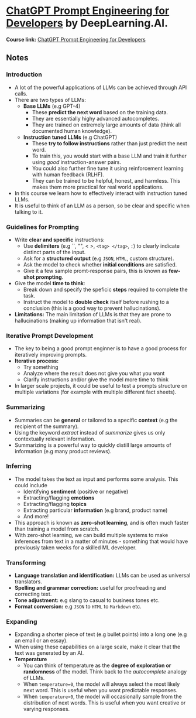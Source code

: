 # [ChatGPT Prompt Engineering for Developers](https://www.deeplearning.ai/short-courses/chatgpt-prompt-engineering-for-developers/) by DeepLearning.AI.

**Course link:** [ChatGPT Prompt Engineering for Developers](https://www.deeplearning.ai/short-courses/chatgpt-prompt-engineering-for-developers/)

## Notes

### Introduction
- A lot of the powerful applications of LLMs can be achieved through API calls.
- There are two types of LLMs:
    - **Base LLMs** (e.g GPT-4)
        - These **predict the next word** based on the training data.
        - They are essentially highy advanced autocompletes.
        - They are trained on extremely large amounts of data (think all documented human knowledge).
    - **Instruction tuned LLMs** (e.g ChatGPT)
        - These **try to follow instructions** rather than just predict the next word.
        - To train this, you would start with a base LLM and train it further using *good* instruction-answer pairs.
        - You could also further fine tune it using reinforcement learning with human feedback (RLHF).
        - They can be trained to be helpful, honest, and harmless. This makes them more practical for real world applications.
- In this course we learn how to effectively interact with instruction tuned LLMs.
- It is useful to think of an LLM as a person, so be clear and specific when talking to it.

### Guidelines for Prompting
- Write **clear and specific** instructions:
    - Use **delimiters** (e.g ``, "", < >, `<tag> </tag>`, `:`) to clearly indicate distinct parts of the input.
    - Ask for a **structured output** (e.g `JSON`, `HTML`, custom structure).
    - Ask the model to check whether **initial conditions** are satisfied.
    - Give it a few sample promt-response pairs, this is known as **few-shot prompting**.
- Give the model **time to think**:
    - Break down and specify the speficic **steps** required to complete the task.
    - Instruct the model to **double check** itself before rushing to a conclusion (this is a good way to prevent hallucinations).
- **Limitations:** The main limitation of LLMs is that they are prone to hallucinations (making up information that isn't real).

### Iterative Prompt Development
- The key to being a good prompt enginner is to have a good process for iteratively improving prompts.
- **Iterative process:**
    - Try something
    - Analyze where the result does not give you what you want
    - Clarify instructions and/or give the model more time to think
- In larger scale projects, it could be useful to test a prompts structure on multiple variations (for example with multiple different fact sheets).

### Summarizing
- Summaries can be **general** or tailored to a specific **context** (e.g the recipient of the summary).
- Using the keyword *extract* instead of *summarize* gives us only contextually relevant information.
- Summarizing is a powerful way to quickly distill large amounts of information (e.g many product reviews).

### Inferring
- The model takes the text as input and performs some analysis. This could include
    - Identifying **sentiment** (positive or negative)
    - Extracting/flagging **emotions**
    - Extracting/flagging **topics**
    - Extracting particular **information** (e.g brand, product name)
    - And more!
- This approach is known as **zero-shot learning**, and is often much faster than training a model from scratch.
- With zero-shot learning, we can build multiple systems to make inferences from text in a matter of minutes - something that would have previously taken weeks for a skilled ML developer.

### Transforming
- **Language translation and identification:** LLMs can be used as universal translators.
- **Spelling and grammar correction:** useful for proofreading and correcting text.
- **Tone adjustment:** e.g slang to casual to business tones etc.
- **Format conversion:** e.g `JSON` to `HTML` to `Markdown` etc.

### Expanding
- Expanding a shorter piece of text (e.g bullet points) into a long one (e.g an email or an essay).
- When using these capabilities on a large scale, make it clear that the text was generated by an AI.
- **Temperature**
    - You can think of temperature as the **degree of exploration or randomness** of the model. Think back to the *autocomplete* analogy of LLMs.
    - When `temperature=0`, the model will always select the most likely next word. This is useful when you want predictable responses.
    - When `temperature>0`, the model will occasionally sample from the distribution of next words. This is useful when you want creative or varying responses.
